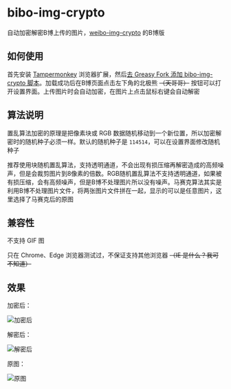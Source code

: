 # bibo-img-crypto
自动加密解密B博上传的图片，[weibo-img-crypto](https://github.com/xfgryujk/weibo-img-crypto) 的B博版

## 如何使用
首先安装 [Tampermonkey](http://tampermonkey.net/) 浏览器扩展，然后[去 Greasy Fork 添加 bibo-img-crypto 脚本](https://greasyfork.org/zh-CN/scripts/397467-bibo-img-crypto)。加载成功后在B博页面点击左下角的北极熊 ~~（天哥哥）~~ 按钮可以打开设置界面。上传图片时会自动加密，在图片上点击鼠标右键会自动解密

## 算法说明
置乱算法加密的原理是把像素块或 RGB 数据随机移动到一个新位置，所以加密解密时的随机种子必须一样。默认的随机种子是 `114514`，可以在设置界面修改随机种子

推荐使用块随机置乱算法，支持透明通道，不会出现有损压缩再解密造成的高频噪声，但是会裁剪图片到8像素的倍数。RGB随机置乱算法不支持透明通道，如果被有损压缩，会有高频噪声，但是B博不处理图片所以没有噪声。马赛克算法其实是利用B博不处理图片文件，将两张图片文件拼在一起，显示的可以是任意图片，这里选择了马赛克后的原图

## 兼容性
不支持 GIF 图

只在 Chrome、Edge 浏览器测试过，不保证支持其他浏览器 ~~（IE 是什么？我可不知道）~~

## 效果
加密后：

![加密后](https://github.com/xfgryujk/bibo-img-crypto/blob/master/demo/encrypted.png)

解密后：

![解密后](https://github.com/xfgryujk/bibo-img-crypto/blob/master/demo/decrypted.png)

原图：

![原图](https://github.com/xfgryujk/bibo-img-crypto/blob/master/demo/origin.jpg)
